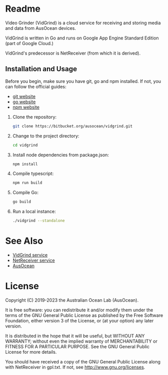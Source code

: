 # Readme

Video Grinder (VidGrind) is a cloud service for receiving and storing media and
data from AusOcean devices.

VidGrind is written in Go and runs on Google App Engine
Standard Edition (part of Google Cloud.)

VidGrind's predecessor is NetReceiver (from which it is derived).

## Installation and Usage

Before you begin, make sure you have git, go and npm installed. If not, you 
can follow the official guides:

* [git website](https://git-scm.com/book/en/v2/Getting-Started-Installing-Git)
* [go website](https://go.dev/doc/install)
* [npm website](https://docs.npmjs.com/downloading-and-installing-node-js-and-npm)

1.  Clone the repository:
    ```bash
    git clone https://bitbucket.org/ausocean/vidgrind.git
2.  Change to the project directory:
    ```bash
    cd vidgrind
3.  Install node dependencies from package.json:
    ```bash
    npm install
4.  Compile typescript:
    ```bash
    npm run build
5.  Compile Go:
    ```bash
    go build
6.  Run a local instance:
    ```bash
    ./vidgrind --standalone

# See Also

* [VidGrind service](http://vidgrind.appspot.com)
* [NetReceiver service](https://netreceiver.appspot.com)
* [AusOcean](https://www.ausocean.org)

# License

Copyright (C) 2019-2023 the Australian Ocean Lab (AusOcean).

It is free software: you can redistribute it and/or modify them
under the terms of the GNU General Public License as published by the
Free Software Foundation, either version 3 of the License, or (at your
option) any later version.

It is distributed in the hope that it will be useful, but WITHOUT
ANY WARRANTY; without even the implied warranty of MERCHANTABILITY or
FITNESS FOR A PARTICULAR PURPOSE. See the GNU General Public License
for more details.

You should have received a copy of the GNU General Public License
along with NetReceiver in gpl.txt. If not, see
<http://www.gnu.org/licenses>.